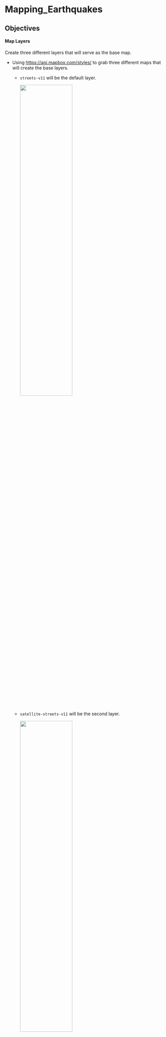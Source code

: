 # Mapping_Earthquakes

## Objectives

#### Map Layers

Create three different layers that will serve as the base map.

- Using https://api.mapbox.com/styles/ to grab three different maps that will create the base layers.
  - `streets-v11` will be the default layer.
  
     <img src="https://user-images.githubusercontent.com/85756203/151225313-8a82cac1-0814-4e74-9a5c-ac9d78742317.png" width=60% height=50%>
   

  - `satellite-streets-v11` will be the second layer.
  
     <img src="https://user-images.githubusercontent.com/85756203/151225381-cd0c4f88-691e-481b-89d4-2a2bec9b1f2a.png" width=60% height=50%>

  - `outdoors-v11` will be the third layer.
    
     <img src="https://user-images.githubusercontent.com/85756203/151225399-5635a14a-da59-4fce-bb64-3e79e9a3b7c8.png" width=60% height=50%>


#### Data Layers
The next task added the three data layers to the base map.
The data layers would be composed of the three different datasets.
- Recent earthquake [data](https://earthquake.usgs.gov/earthquakes/feed/v1.0/summary/all_week.geojson) from the USGS website.
- The overlay of tectonic plates can be found [here](https://raw.githubusercontent.com/fraxen/tectonicplates/master/GeoJSON/PB2002_boundaries.json).
- Earthquakes' whose magnitude registered above a 4.5 was also gathered from the USGS website. Link [here](https://earthquake.usgs.gov/earthquakes/feed/v1.0/summary/4.5_week.geojson).

The final map with chosen base layer and the three overlay layers results in the following map.
<img src="https://user-images.githubusercontent.com/85756203/151226418-fe1bee0a-eb1c-41ac-8624-9b8e2ad8bb40.png">
The earthquakes are classified by color and size. The legend in the lower right-hand corner displays the color intervals for each earthquake.
The size of the circle correspondes to the color of the circle. Green circles will be the smallest while red represents the highest magnitudes.

A text box will appear when an earthuake is selected that will display the following information.
 - Magnitude
 - Location
 
 ![EQ_textbox](https://user-images.githubusercontent.com/85756203/151227462-1623a3b0-cf84-4438-b765-70e1d937514a.png)

